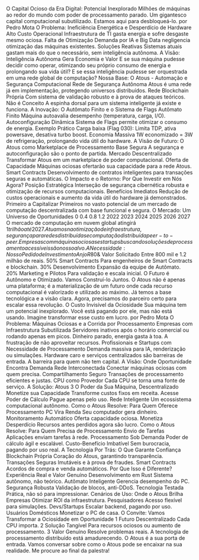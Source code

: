 O Capital Ocioso da Era
Digital: Potencial
Inexplorado
Milhões de máquinas ao redor do mundo com poder de processamento
parado. Um gigantesco capital computacional subutilizado. Estamos aqui para
desbloqueá-lo.
por Pedro Mota
O Problema: Ineficiência
Energética e Desperdício
de Hardware
Alto Custo Operacional
Infraestrutura de TI gasta energia e sofre desgaste mesmo ociosa.
Falta de Otimização
Demanda por IA e Big Data negligencia otimização das máquinas
existentes.
Soluções Reativas
Sistemas atuais gastam mais do que o necessário, sem inteligência
autônoma.
A Visão: Inteligência Autônoma Gera Economia
e Valor
E se sua máquina pudesse decidir como operar, otimizando seu
próprio consumo de energia e prolongando sua vida útil?
E se essa inteligência pudesse ser orquestrada em uma rede
global de computação?
Nossa Base: O Atous -
Automação e Segurança
Computacional
Rede de
Segurança
Autônoma
Atous é uma rede já em
implementação,
protegendo universos
distribuídos.
Rede Blockchain
Própria
Com sistema de
validação robusto e à
prova de ataques
teóricos.
Não é Conceito
A espinha dorsal para
um sistema inteligente
já existe e funciona.
A Inovação: O Autômato
Finito e o Sistema de Flags
Autômato Finito
Máquina autoavalia desempenho (temperatura, carga, I/O).
Autoconfiguração Dinâmica
Sistema de Flags permite otimizar o consumo de energia.
Exemplo Prático
Carga baixa (Flag 030): Limita TDP, ativa powersave, desativa
turbo boost.
Economia Massiva
1W economizado = 3W de refrigeração, prolongando vida útil do
hardware.
A Visão de Futuro: O Atous como Marketplace
de Processamento
Base Segura
A segurança e autoconfiguração são o ponto de partida.
Mercado Descentralizado
Transformar Atous em um marketplace de poder computacional.
Oferta de Capacidade
Máquinas ociosas ofertarão sua capacidade para a rede Atous.
Smart Contracts
Desenvolvimento de contratos inteligentes para transações
seguras e automáticas.
O Impacto e o Retorno: Por
Que Investir em Nós Agora?
Posição Estratégica
Interseção de segurança
cibernética robusta e otimização
de recursos computacionais.
Benefícios Imediatos
Redução de custos operacionais
e aumento da vida útil do
hardware já demonstrados.
Primeiro a Capitalizar
Primeiros no vasto potencial de um mercado de computação
descentralizada com base funcional e segura.
O Mercado: Um Universo de Oportunidades
0
0.4
0.8
1.2
2022 2023 2024 2025 2026 2027
O mercado de computação em nuvem global atingirá $1 trilhão até 2027. Atuamos na otimização de infraestrutura, segurança para
redes distribuídas e computação distribuída peer-to-peer. Empresas com máquinas ociosas e startups buscando soluções de
processamento acessíveis são nosso alvo.
A Necessidade: Nosso
Pedido de Investimento
Anjo
R$80&
Valor Solicitado
Entre 800 mil e 1.2
milhão de reais.
50%
Smart Contracts
Para engenheiros de
Smart Contracts e
blockchain.
30%
Desenvolvimento
Expansão da equipe de
Autômato.
20%
Marketing e
Pilotos
Para validação e escala
inicial.
O Futuro é Autônomo e Otimizado. Vamos
Construí-lo Juntos.
O Atous não é apenas uma plataforma; é a materialização de um futuro onde cada recurso computacional é valorizado e utilizado ao
máximo. Já temos a base tecnológica e a visão clara. Agora, precisamos do parceiro certo para escalar essa revolução.
O Custo Invisível da
Ociosidade
Sua máquina tem um potencial inexplorado. Você está pagando por ele, mas
não está usando. Imagine transformar esse custo em lucro.
por Pedro Mota
O Problema: Máquinas Ociosas e a Corrida por
Processamento
Empresas com Infraestrutura Subutilizada
Servidores inativos após o horário comercial ou rodando apenas
em picos. Dinheiro parado, energia gasta à toa.
A frustração de não aproveitar recursos.
Profissionais e Startups com Necessidade de
Processamento
Demanda massiva para IA, renderização ou simulações.
Hardware caro e serviços centralizados são barreiras de entrada.
A barreira para quem não tem capital.
A Visão: Onde Oportunidade
Encontra Demanda
Rede
Interconectada
Conectar máquinas
ociosas com quem
precisa.
Compartilhamento
Seguro
Transações de
processamento
eficientes e justas.
CPU como
Provedor
Cada CPU se torna uma
fonte de serviço.
A Solução: Atous 3 O Poder da Sua Máquina,
Descentralizado
Monetize sua Capacidade
Transforme custos fixos em receita.
Acesse Poder de Cálculo
Pague apenas pelo uso.
Rede Inteligente
Um ecossistema computacional
autônomo.
Como o Atous Resolve: Para
Quem Oferece Processamento
PC Vira Renda
Seu computador gera dinheiro.
Monitoramento Automático
Oferta capacidade ociosa.
Monetiza Desperdício
Recursos antes perdidos agora são lucro.
Como o Atous Resolve: Para Quem Precisa de
Processamento
Envio de Tarefas
Aplicações enviam tarefas à rede.
Processamento Sob Demanda
Poder de cálculo ágil e escalável.
Custo-Benefício Imbatível
Sem burocracia, pagando por uso real.
A Tecnologia Por Trás: O Que
Garante Confiança
Blockchain Própria
Coração do Atous, garantindo
transparência.
Transações Seguras
Imutáveis e à prova de fraudes.
Smart Contracts
Acordos de compra e venda automáticos.
Por Que Isso é Diferente? Experiência Real e Valor
Genuíno
Desenvolvimento em Rust
Sistema autônomo, não teórico.
Autômato Inteligente
Gerencia desempenho do PC.
Segurança Robusta
Validação de blocos, anti-DDoS.
Tecnologia Testada
Prática, não só para impressionar.
Cenários de Uso: Onde o Atous Brilha
Empresas
Otimizar ROI da
infraestrutura.
Pesquisadores
Acesso flexível para
simulações.
Devs/Startups
Escalar backend, pagando por
uso.
Usuários Domésticos
Monetizar o PC de casa.
O Convite: Vamos Transformar a Ociosidade em
Oportunidade
1
Futuro Descentralizado
Cada CPU importa.
2
Solução Tangível
Para recursos ociosos ou aumento de
processamento.
3
Valor Genuíno
Resolve problemas reais.
A tecnologia de processamento distribuído está amadurecendo. O Atous é a sua porta de entrada. Vamos conversar sobre como o Atous
pode se encaixar na sua realidade. Me procure ao final da palestra!